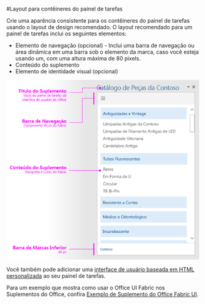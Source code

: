 #<a name="layout-for-task-pane-containers"></a>Layout para contêineres do painel de tarefas


Crie uma aparência consistente para os contêineres do painel de tarefas usando o layout de design recomendado. O layout recomendado para um painel de tarefas inclui os seguintes elementos: 

- Elemento de navegação (opcional) - Inclui uma barra de navegação ou área dinâmica em uma barra sob o elemento da marca, caso você esteja usando um, com uma altura máxima de 80 pixels.
- Conteúdo do suplemento
- Elemento de identidade visual (opcional)

![Layout de um painel de tarefas, mostrando a identidade visual, a navegação e os elementos do conteúdo](../../images/layouts_taskpane_v0.02.png)

Você também pode adicionar uma [interface de usuário baseada em HTML personalizada](ui-elements.md#custom-HTML-based-UI) ao seu painel de tarefas.

Para um exemplo que mostra como usar o Office UI Fabric nos Suplementos do Office, confira [Exemplo de Suplemento do Office Fabric UI](https://github.com/OfficeDev/Office-Add-in-Fabric-UI-Sample).

<!-- Add sample template for content add-in and individual building blocks - Branding, Navigation bar or pivot, input, layout components -->
